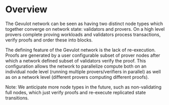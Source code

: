 # Overview

The Gevulot network can be seen as having two distinct node types which together converge on network state: validators and provers. On a high level provers complete proving workloads and validators process transactions, verify proofs and order these into blocks.

The defining feature of the Gevulot network is the lack of re-execution. Proofs are generated by a user configurable subset of prover nodes after which a network defined subset of validators verify the proof. This configuration allows the network to parallelize compute both on an individual node level (running multiple provers/verifiers in parallel) as well as on a network level (different provers computing different proofs).

Note: We anticipate more node types in the future, such as non-validating full nodes, which just verify proofs and re-execute replicated state transitions.

